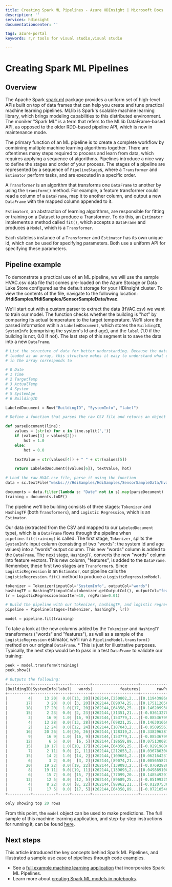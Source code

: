 ```yaml
---
title: Creating Spark ML Pipelines - Azure HDInsight | Microsoft Docs
description: ''
services: hdinsight
documentationcenter: ''

tags: azure-portal
keywords: r,r tools for visual studio,visual studio

---
```

# Creating Spark ML Pipelines

## Overview

The Apache Spark [spark.ml](http://spark.apache.org/docs/latest/ml-pipeline.html) package provides a uniform set of high-level APIs built on top of data frames that can help you create and tune practical machine learning pipelines. MLlib is Spark's scalable machine learning library, which brings modeling capabilities to this distributed environment. The moniker "Spark ML" is a term that refers to the MLlib DataFrame-based API, as opposed to the older RDD-based pipeline API, which is now in maintenance mode.

The primary function of an ML pipeline is to create a complete workflow by combining multiple machine learning algorithms together. There are oftentimes many steps required to process and learn from data, which requires applying a sequence of algorithms. Pipelines introduce a nice way to define the stages and order of your process. The stages of a pipeline are represented by a sequence of `PipelineStage`s, where a `Transformer` and `Estimator` perform tasks, and are executed in a specific order.

A `Transformer` is an algorithm that transforms one `DataFrame` to another by using the `transform()` method. For example, a feature transformer could read a column of a `DataFrame`, map it to another column, and output a new `DataFrame` with the mapped column appended to it.

`Estimator`s, an abstraction of learning algorithms, are responsible for fitting or training on a Dataset to produce a Transformer. To do this, an `Estimator` implements a method called `fit()`, which accepts a `DataFrame` and produces a `Model`, which is a `Transformer`.

Each stateless instance of a `Transformer` and `Estimator` has its own unique id, which can be used for specifying parameters. Both use a uniform API for specifying these parameters.

## Pipeline example

To demonstrate a practical use of an ML pipeline, we will use the sample HVAC.csv data file that comes pre-loaded on the Azure Storage or Data Lake Store configured as the default storage for your HDInsight cluster. To view the contents of the file, navigate to the following location: **/HdiSamples/HdiSamples/SensorSampleData/hvac**.

We'll start out with a custom parser to extract the data (HVAC.csv) we want to train our model. The function checks whether the building is "hot" by comparing its actual temperature to the target temperature. We'll store the parsed information wtihin a `LabeledDocument`, which stores the `BuildingID`, `SystemInfo` (comprising the system's Id and age), and the `label` (1.0 if the building is not, 0.0 if not). The last step of this segment is to save the data into a new `DataFrame`.

```python
# List the structure of data for better understanding. Because the data will be
# loaded as an array, this structure makes it easy to understand what each element
# in the array corresponds to

# 0 Date
# 1 Time
# 2 TargetTemp
# 3 ActualTemp
# 4 System
# 5 SystemAge
# 6 BuildingID

LabeledDocument = Row("BuildingID", "SystemInfo", "label")

# Define a function that parses the raw CSV file and returns an object of type LabeledDocument

def parseDocument(line):
    values = [str(x) for x in line.split(',')]
    if (values[3] > values[2]):
        hot = 1.0
    else:
        hot = 0.0        

    textValue = str(values[4]) + " " + str(values[5])

    return LabeledDocument((values[6]), textValue, hot)

# Load the raw HVAC.csv file, parse it using the function
data = sc.textFile("wasbs:///HdiSamples/HdiSamples/SensorSampleData/hvac/HVAC.csv")

documents = data.filter(lambda s: "Date" not in s).map(parseDocument)
training = documents.toDF()
```

The pipeline we'll be building consists of three stages: `Tokenizer` and `HashingTF` (both `Transformers`), and `Logistic Regression`, which is an `Estimator`.

Our data (extracted from the CSV and mapped to our `LabeledDocument` type), which is a `DataFrame` flows through the pipeline when `pipeline.fit(training)` is called. The first stage, `Tokenizer`, splits the `SystemInfo` input column (consisting of two "words": the system Id and age values) into a "words" output column. This new "words" column is added to the `DataFrame`. The next stage, `HashingTF`, converts the new "words" column into feature vectors. This new column, "features", is added to the `DataFrame`. Remember, these first two stages are `Transformer`s. Since `LogisticRegression` is an `Estimator`, our pipeline calls the `LogisticRegression.fit()` method to produce a `LogisticRegressionModel`. 

```python
tokenizer = Tokenizer(inputCol="SystemInfo", outputCol="words")
hashingTF = HashingTF(inputCol=tokenizer.getOutputCol(), outputCol="features")
lr = LogisticRegression(maxIter=10, regParam=0.01)

# Build the pipeline with our tokenizer, hashingTF, and logistic regression stages
pipeline = Pipeline(stages=[tokenizer, hashingTF, lr])

model = pipeline.fit(training)
```

To take a look at the new columns added by the `Tokenizer` and `HashingTF` transformers ("words" and "features"), as well as a sample of the `LogisticRegression` estimator, we'll run a `PipelineModel.transform()` method on our original `DataFrame`. * This is just for illustrative purposes. Typically, the next step would be to pass in a test `DataFrame` to validate our training:

```python
peek = model.transform(training)
peek.show()

# Outputs the following:
+----------+----------+-----+--------+--------------------+--------------------+--------------------+----------+
|BuildingID|SystemInfo|label|   words|            features|       rawPrediction|         probability|prediction|
+----------+----------+-----+--------+--------------------+--------------------+--------------------+----------+
|         4|     13 20|  0.0|[13, 20]|(262144,[250802,2...|[0.11943986671420...|[0.52982451901740...|       0.0|
|        17|      3 20|  0.0| [3, 20]|(262144,[89074,25...|[0.17511205617446...|[0.54366648775222...|       0.0|
|        18|     17 20|  1.0|[17, 20]|(262144,[64358,25...|[0.14620993833623...|[0.53648750722548...|       0.0|
|        15|      2 23|  0.0| [2, 23]|(262144,[31351,21...|[-0.0361327091023...|[0.49096780538523...|       1.0|
|         3|      16 9|  1.0| [16, 9]|(262144,[153779,1...|[-0.0853679939336...|[0.47867095324139...|       1.0|
|         4|     13 28|  0.0|[13, 28]|(262144,[69821,25...|[0.14630166986618...|[0.53651031790592...|       0.0|
|         2|     12 24|  0.0|[12, 24]|(262144,[187043,2...|[-0.0509556393066...|[0.48726384581522...|       1.0|
|        16|     20 26|  1.0|[20, 26]|(262144,[128319,2...|[0.33829638728900...|[0.58377663577684...|       0.0|
|         9|      16 9|  1.0| [16, 9]|(262144,[153779,1...|[-0.0853679939336...|[0.47867095324139...|       1.0|
|        12|       6 5|  0.0|  [6, 5]|(262144,[18659,89...|[0.07513008136562...|[0.51877369045183...|       0.0|
|        15|     10 17|  1.0|[10, 17]|(262144,[64358,25...|[-0.0291988646553...|[0.49270080242078...|       1.0|
|         7|      2 11|  0.0| [2, 11]|(262144,[212053,2...|[0.03678030020834...|[0.50919403860812...|       0.0|
|        15|      14 2|  1.0| [14, 2]|(262144,[109681,2...|[0.06216423725633...|[0.51553605651806...|       0.0|
|         6|       3 2|  0.0|  [3, 2]|(262144,[89074,21...|[0.00565582077537...|[0.50141395142468...|       0.0|
|        20|     19 22|  0.0|[19, 22]|(262144,[139093,2...|[-0.0769288695989...|[0.48077726176073...|       1.0|
|         8|     19 11|  0.0|[19, 11]|(262144,[139093,2...|[0.04988910033929...|[0.51246968885151...|       0.0|
|         6|      15 7|  0.0| [15, 7]|(262144,[77099,20...|[0.14854929135994...|[0.53706918109610...|       0.0|
|        13|      12 5|  0.0| [12, 5]|(262144,[89689,25...|[-0.0519932532562...|[0.48700461408785...|       1.0|
|         4|      8 22|  0.0| [8, 22]|(262144,[98962,21...|[-0.0120753606650...|[0.49698119651572...|       1.0|
|         7|      17 5|  0.0| [17, 5]|(262144,[64358,89...|[-0.0721054054871...|[0.48198145477106...|       1.0|
+----------+----------+-----+--------+--------------------+--------------------+--------------------+----------+

only showing top 20 rows
```



From this point, the `model` object can be used to make predictions. The full sample of this machine learning application, and step-by-step instructions for running it, can be found [here](https://docs.microsoft.com/azure/hdinsight/hdinsight-apache-spark-ipython-notebook-machine-learning).


## Next steps

This article introduced the key concepts behind Spark ML Pipelines, and illustrated a sample use case of pipelines through code examples.

* See a [full example machine learning application](https://docs.microsoft.com/azure/hdinsight/hdinsight-apache-spark-ipython-notebook-machine-learning) that incorporates Spark ML Pipelines.
* Learn more about [creating Spark ML models in notebooks](https://docs.microsoft.com/azure/machine-learning/machine-learning-data-science-process-scala-walkthrough).
